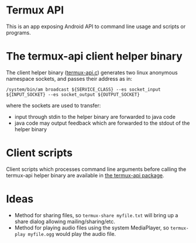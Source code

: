 Termux API
==========
This is an app exposing Android API to command line usage and scripts or programs.

The termux-api client helper binary
===================================
The client helper binary ([termux-api.c](https://github.com/termux/termux-packages/blob/master/packages/termux-api/termux-api.c))
generates two linux anonymous namespace sockets, and passes their address as in:
	
	/system/bin/am broadcast ${SERVICE_CLASS} --es socket_input ${INPUT_SOCKET} --es socket_output ${OUTPUT_SOCKET}

where the sockets are used to transfer:

- input through stdin to the helper binary are forwarded to java code
- java code may output feedback which are forwarded to the stdout of the helper binary

Client scripts
==============
Client scripts which processes command line arguments before calling the termux-api helper binary are available in [the termux-api package](https://github.com/termux/termux-packages/tree/master/packages/termux-api).

Ideas
=====
- Method for sharing files, so `termux-share myfile.txt` will bring up a share dialog allowing mailing/sharing/etc.
- Method for playing audio files using the system MediaPlayer, so `termux-play myfile.ogg` would play the audio file.
